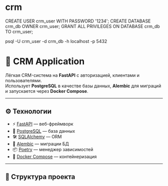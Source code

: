 # crm
CREATE USER crm_user WITH PASSWORD '1234';
CREATE DATABASE crm_db OWNER crm_user;
GRANT ALL PRIVILEGES ON DATABASE crm_db TO crm_user;



psql -U crm_user -d crm_db -h localhost -p 5432



# 📌 CRM Application

Лёгкая CRM-система на **FastAPI** с авторизацией, клиентами и пользователями.  
Использует **PostgreSQL** в качестве базы данных, **Alembic** для миграций и запускается через **Docker Compose**.

---

## ⚙️ Технологии

- ⚡ [FastAPI](https://fastapi.tiangolo.com/) — веб-фреймворк  
- 🐘 [PostgreSQL](https://www.postgresql.org/) — база данных  
- 🛠 [SQLAlchemy](https://www.sqlalchemy.org/) — ORM  
- 🔄 [Alembic](https://alembic.sqlalchemy.org/) — миграции БД  
- 📦 [Poetry](https://python-poetry.org/) — менеджер зависимостей  
- 🐳 [Docker Compose](https://docs.docker.com/compose/) — контейнеризация  

---

## 📂 Структура проекта

